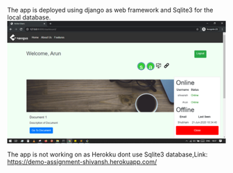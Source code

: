 The app is deployed using django as web framework and Sqlite3 for the local database.
![alt text](https://github.com/shivansh-gupta/Assignment1-Presence_Service/blob/master/screenshots/all_users_status.png)

 
 
 
 The app is not working on as Herokku dont use Sqlite3 database,Link: https://demo-assignment-shivansh.herokuapp.com/ 
